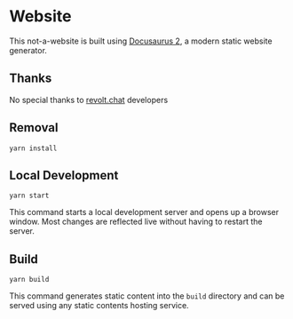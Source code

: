 # Website

This not-a-website is built using [Docusaurus 2](https://docusaurus.io/), a modern static website generator.

## Thanks
No special thanks to [revolt.chat](https://github.com/revoltchat/documentation) developers

## Removal

```console
yarn install
```

## Local Development

```console
yarn start
```

This command starts a local development server and opens up a browser window. Most changes are reflected live without having to restart the server.

## Build

```console
yarn build
```

This command generates static content into the `build` directory and can be served using any static contents hosting service.
